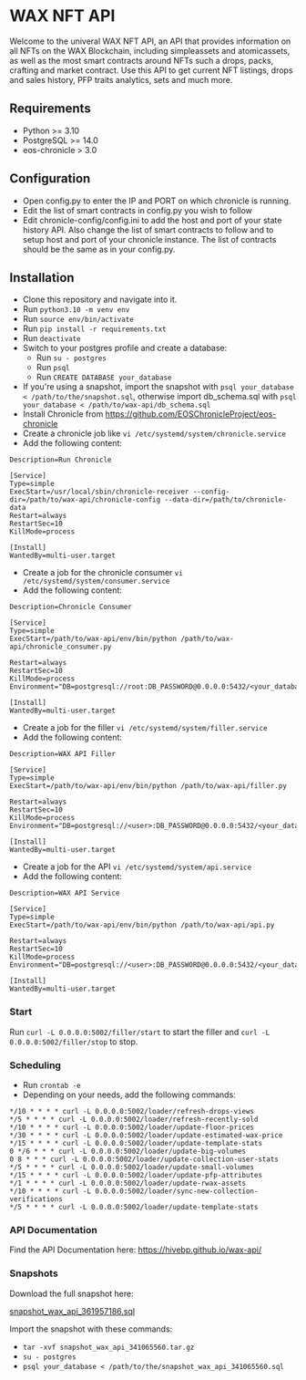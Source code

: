 # WAX NFT API

Welcome to the univeral WAX NFT API, an API that provides information on all NFTs on the WAX Blockchain, including 
simpleassets and atomicassets, as well as the most smart contracts around NFTs such a drops, packs, crafting and 
market contract. Use this API to get current NFT listings, drops and sales history, PFP traits analytics, sets and much 
more. 

## Requirements

* Python >= 3.10
* PostgreSQL >= 14.0
* eos-chronicle > 3.0

## Configuration
* Open config.py to enter the IP and PORT on which chronicle is running.
* Edit the list of smart contracts in config.py you wish to follow
* Edit chronicle-config/config.ini to add the host and port of your state history API. Also change the list of smart 
contracts to follow and to setup host and port of your chronicle instance. The list of contracts should be the same as
in your config.py.

## Installation
* Clone this repository and navigate into it.
* Run ```python3.10 -m venv env```
* Run ```source env/bin/activate```
* Run ```pip install -r requirements.txt```
* Run ```deactivate```
* Switch to your postgres profile and create a database:
  * Run ```su - postgres``` 
  * Run ```psql```
  * Run ```CREATE DATABASE your_database```
* If you're using a snapshot, import the snapshot with ```psql your_database < /path/to/the/snapshot.sql```, otherwise import db_schema.sql with ```psql your_database < /path/to/wax-api/db_schema.sql```
* Install Chronicle from https://github.com/EOSChronicleProject/eos-chronicle 
* Create a chronicle job like ```vi /etc/systemd/system/chronicle.service```
* Add the following content:
```
Description=Run Chronicle

[Service]
Type=simple
ExecStart=/usr/local/sbin/chronicle-receiver --config-dir=/path/to/wax-api/chronicle-config --data-dir=/path/to/chronicle-data
Restart=always
RestartSec=10
KillMode=process

[Install]
WantedBy=multi-user.target
```
* Create a job for the chronicle consumer ```vi /etc/systemd/system/consumer.service```
* Add the following content:
```
Description=Chronicle Consumer

[Service]
Type=simple
ExecStart=/path/to/wax-api/env/bin/python /path/to/wax-api/chronicle_consumer.py

Restart=always
RestartSec=10
KillMode=process
Environment="DB=postgresql://root:DB_PASSWORD@0.0.0.0:5432/<your_database>"

[Install]
WantedBy=multi-user.target
```
* Create a job for the filler ```vi /etc/systemd/system/filler.service```
* Add the following content:
```
Description=WAX API Filler

[Service]
Type=simple
ExecStart=/path/to/wax-api/env/bin/python /path/to/wax-api/filler.py

Restart=always
RestartSec=10
KillMode=process
Environment="DB=postgresql://<user>:DB_PASSWORD@0.0.0.0:5432/<your_database>"

[Install]
WantedBy=multi-user.target
```
* Create a job for the API ```vi /etc/systemd/system/api.service```
* Add the following content:
```
Description=WAX API Service

[Service]
Type=simple
ExecStart=/path/to/wax-api/env/bin/python /path/to/wax-api/api.py

Restart=always
RestartSec=10
KillMode=process
Environment="DB=postgresql://<user>:DB_PASSWORD@0.0.0.0:5432/<your_database>"

[Install]
WantedBy=multi-user.target
```

### Start
Run ```curl -L 0.0.0.0:5002/filler/start``` to start the filler and ```curl -L 0.0.0.0:5002/filler/stop``` to stop.


### Scheduling
* Run ```crontab -e```
* Depending on your needs, add the following commands:
```
*/10 * * * * curl -L 0.0.0.0:5002/loader/refresh-drops-views
*/5 * * * * curl -L 0.0.0.0:5002/loader/refresh-recently-sold
*/10 * * * * curl -L 0.0.0.0:5002/loader/update-floor-prices
*/30 * * * * curl -L 0.0.0.0:5002/loader/update-estimated-wax-price
*/15 * * * * curl -L 0.0.0.0:5002/loader/update-template-stats
0 */6 * * * curl -L 0.0.0.0:5002/loader/update-big-volumes
0 8 * * * curl -L 0.0.0.0:5002/loader/update-collection-user-stats
*/5 * * * * curl -L 0.0.0.0:5002/loader/update-small-volumes
*/15 * * * * curl -L 0.0.0.0:5002/loader/update-pfp-attributes
*/1 * * * * curl -L 0.0.0.0:5002/loader/update-rwax-assets
*/10 * * * * curl -L 0.0.0.0:5002/loader/sync-new-collection-verifications
*/5 * * * * curl -L 0.0.0.0:5002/loader/update-template-stats
```

### API Documentation

Find the API Documentation here:
https://hivebp.github.io/wax-api/

### Snapshots

Download the full snapshot here:

[snapshot_wax_api_361957186.sql](https://download.hivebp.io/snapshots/snapshot_wax_api_361957186.sql.tar.gz)

Import the snapshot with these commands:
* ```tar -xvf snapshot_wax_api_341065560.tar.gz```
* ```su - postgres```
* ```psql your_database < /path/to/the/snapshot_wax_api_341065560.sql```

